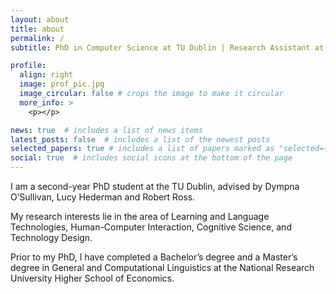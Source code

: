 ```yaml
---
layout: about
title: about
permalink: /
subtitle: PhD in Computer Science at TU Dublin | Research Assistant at Stanford Psychophysiology Lab

profile:
  align: right
  image: prof_pic.jpg
  image_circular: false # crops the image to make it circular
  more_info: >
    <p></p>

news: true  # includes a list of news items
latest_posts: false  # includes a list of the newest posts
selected_papers: true # includes a list of papers marked as "selected={true}"
social: true  # includes social icons at the bottom of the page
---
```


I am a second-year PhD student at the TU Dublin, advised by Dympna O’Sullivan, Lucy Hederman and Robert Ross.

My research interests lie in the area of Learning and Language Technologies, Human-Computer Interaction, Cognitive Science, and Technology Design.

Prior to my PhD, I have completed a Bachelor’s degree and a Master’s degree in General and Computational Linguistics at the National Research University Higher School of Economics.

